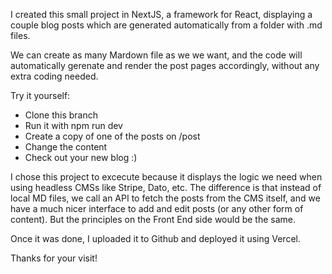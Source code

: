 
I created this small project in NextJS, a framework for React,
displaying a couple blog posts which are generated automatically from
a folder with .md files.

We can create as many Mardown file as we we want, and the code will automatically gerenate and render the post pages accordingly, without any extra coding needed.

Try it yourself:

- Clone this branch
- Run it with npm run dev
- Create a copy of one of the posts on /post
- Change the content
- Check out your new blog :)

I chose this project to excecute because it displays the logic we need when using headless CMSs like Stripe, Dato, etc. The difference is that instead of local MD files, we call an API to fetch the posts from the CMS itself, and we have a much nicer interface to add and edit posts (or any other form of content). But the principles on the Front End side would be the same.

Once it was done, I uploaded it to Github and deployed it using Vercel.

Thanks for your visit!

